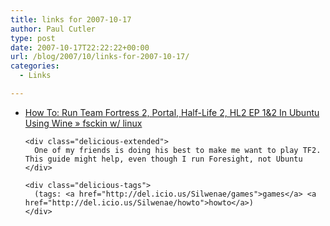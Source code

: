 ```yaml
---
title: links for 2007-10-17
author: Paul Cutler
type: post
date: 2007-10-17T22:22:22+00:00
url: /blog/2007/10/links-for-2007-10-17/
categories:
  - Links

---
```

<ul class="delicious">
  <li>
    <div class="delicious-link">
      <a href="http://www.fsckin.com/2007/10/15/how-to-run-team-fortress-2-half-life-2-hl2-ep-12-in-ubuntu-using-wine/">How To: Run Team Fortress 2, Portal, Half-Life 2, HL2 EP 1&2 In Ubuntu Using Wine » fsckin w/ linux</a>
    </div>
    
    <div class="delicious-extended">
      One of my friends is doing his best to make me want to play TF2. This guide might help, even though I run Foresight, not Ubuntu
    </div>
    
    <div class="delicious-tags">
      (tags: <a href="http://del.icio.us/Silwenae/games">games</a> <a href="http://del.icio.us/Silwenae/howto">howto</a>)
    </div>
  </li>
</ul>